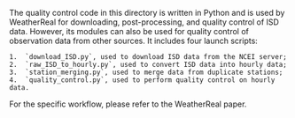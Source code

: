 The quality control code in this directory is written in Python and is used by WeatherReal for downloading, post-processing, and quality control of ISD data. However, its modules can also be used for quality control of observation data from other sources. It includes four launch scripts:

	1.	`download_ISD.py`, used to download ISD data from the NCEI server;
	2.	`raw_ISD_to_hourly.py`, used to convert ISD data into hourly data;
	3.	`station_merging.py`, used to merge data from duplicate stations;
	4.	`quality_control.py`, used to perform quality control on hourly data.

For the specific workflow, please refer to the WeatherReal paper.